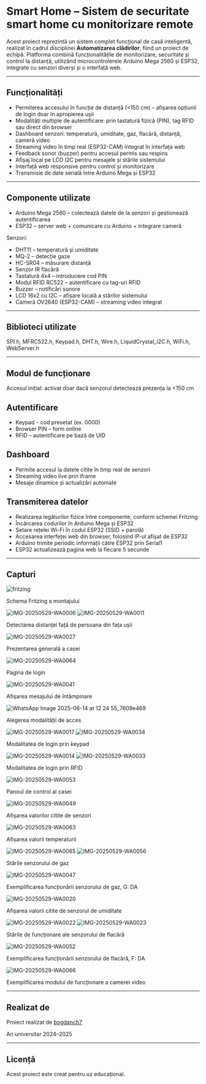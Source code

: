# Smart Home – Sistem de securitate smart home cu monitorizare remote

Acest proiect reprezintă un sistem complet funcțional de casă inteligentă, realizat în cadrul disciplinei **Automatizarea clădirilor**, fiind un proiect de echipă. Platforma combină funcționalitățile de monitorizare, securitate și control la distanță, utilizând microcontrolerele Arduino Mega 2560 și ESP32, integrate cu senzori diverși și o interfață web.

---

## Funcționalități

- Permiterea accesului în funcție de distanță (<150 cm) – afișarea opțiunii de login doar în apropierea ușii
- Modalități multiple de autentificare: prin tastatură fizică (PIN), tag RFID sau direct din browser
- Dashboard senzori: temperatură, umiditate, gaz, flacără, distanță, cameră video
- Streaming video în timp real (ESP32-CAM) integrat în interfața web
- Feedback sonor (buzzer) pentru accesul permis sau respins
- Afișaj local pe LCD I2C pentru mesajele și stările sistemului
- Interfață web responsive pentru control și monitorizare
- Transmisie de date serială între Arduino Mega și ESP32

---

## Componente utilizate

- Arduino Mega 2560 – colectează datele de la senzori și gestionează autentificarea
- ESP32 – server web + comunicare cu Arduino + integrare cameră

Senzori:
- DHT11 – temperatură și umiditate
- MQ-2 – detecție gaze
- HC-SR04 – măsurare distanță
- Senzor IR flacără
- Tastatură 4x4 – introducere cod PIN
- Modul RFID RC522 – autentificare cu tag-uri RFID
- Buzzer – notificări sonore
- LCD 16x2 cu I2C – afișare locală a stărilor sistemului
- Cameră OV2640 (ESP32-CAM) – streaming video integrat

---

## Biblioteci utilizate

SPI.h, MFRC522.h, Keypad.h, DHT.h, Wire.h, LiquidCrystal_I2C.h, WiFi.h, WebServer.h

---

## Modul de funcționare

Accesul inițial: activat doar dacă senzorul detectează prezența la <150 cm

## Autentificare

- Keypad – cod presetat (ex. 0000)
- Browser PIN – form online
- RFID – autentificare pe bază de UID

## Dashboard

- Permite accesul la datele citite în timp real de senzori
- Streaming video live prin iframe
- Mesaje dinamice și actualizări automate

## Transmiterea datelor

- Realizarea legăturilor fizice între componente, conform schemei Fritzing
- Încărcarea codurilor în Arduino Mega și ESP32
- Setare rețelei Wi-Fi în codul ESP32 (SSID + parolă)
- Accesarea interfeței web din browser, folosind IP-ul afișat de ESP32
- Arduino trimite periodic informații către ESP32 prin Serial1
- ESP32 actualizează pagina web la fiecare 5 secunde

---

## Capturi

![fritzing](https://github.com/user-attachments/assets/646f588b-4d35-483b-994a-760de7bb2d2f)

Schema Fritzing a montajului

![IMG-20250529-WA0006](https://github.com/user-attachments/assets/81f64fd6-d36c-42c1-b81c-480f87ef3d47)
![IMG-20250529-WA0011](https://github.com/user-attachments/assets/e18ce6e9-aaad-4ea9-8916-0845a5aa3e6e)

Detectarea distanței față de persoana din fața ușii

![IMG-20250529-WA0027](https://github.com/user-attachments/assets/40f6454c-a7d9-42c0-9f96-e8c65c0d7059)

Prezentarea generală a casei

![IMG-20250529-WA0064](https://github.com/user-attachments/assets/0f5a831c-e488-4923-a1df-bbdaf233f878)

Pagina de login

![IMG-20250529-WA0041](https://github.com/user-attachments/assets/0977cf1f-0892-477a-9cce-814be6edbab4)

Afișarea mesajului de întâmpinare

![WhatsApp Image 2025-06-14 at 12 24 55_7609e469](https://github.com/user-attachments/assets/17964355-c624-4d25-9516-250c0f9e4f90)

Alegerea modalității de acces

![IMG-20250529-WA0017](https://github.com/user-attachments/assets/eb004b72-1e4b-4ff2-93d1-fcb2085d62e6)
![IMG-20250529-WA0034](https://github.com/user-attachments/assets/54d8e326-db5e-4e62-9f0e-6b583f631af0)

Modalitatea de login prin keypad

![IMG-20250529-WA0014](https://github.com/user-attachments/assets/fef2d041-8462-4d68-aeaa-96214ea6f8f3)
![IMG-20250529-WA0033](https://github.com/user-attachments/assets/a14376d8-154b-4181-8e89-3d0969df0573)

Modalitatea de login prin RFID

![IMG-20250529-WA0053](https://github.com/user-attachments/assets/9426d0e4-d195-44b2-9156-abf81ae4ad6a)

Panoul de control al casei

![IMG-20250529-WA0049](https://github.com/user-attachments/assets/e67f2fae-2433-44df-ab85-44e4f00381ea)

Afișarea valorilor citite de senzori

![IMG-20250529-WA0063](https://github.com/user-attachments/assets/9601a8a1-39c7-44c6-acf7-3bc4f7a41a6c)

Afișarea valorii temperaturii

![IMG-20250529-WA0065](https://github.com/user-attachments/assets/62b04703-cf9e-482f-ba0c-4687680ea5b1)
![IMG-20250529-WA0056](https://github.com/user-attachments/assets/eb03a51a-c585-4e31-96bb-e9fb639630d3)

Stările senzorului de gaz

![IMG-20250529-WA0047](https://github.com/user-attachments/assets/37d14e5d-b341-4845-a577-c6851baddf15)

Exemplificarea funcționării senzorului de gaz, G: DA

![IMG-20250529-WA0020](https://github.com/user-attachments/assets/97044a37-6d84-48b8-bcb6-8c34a428bb44)

Afișarea valorii citite de senzorul de umiditate

![IMG-20250529-WA0022](https://github.com/user-attachments/assets/47c0ad95-ede9-45d2-8c6f-c465e5bc68ac)
![IMG-20250529-WA0023](https://github.com/user-attachments/assets/c2b96cd3-f6e6-4345-99e8-9b85b773efbd)

Stările de funcționare ale senzorului de flacără

![IMG-20250529-WA0052](https://github.com/user-attachments/assets/45cdbd79-cbc9-40ee-b4ec-f7fe02d64142)

Exemplificarea funcționării senzorului de flacără, F: DA

![IMG-20250529-WA0066](https://github.com/user-attachments/assets/c5b2caa8-d3a3-431b-ad4e-e1bc11a8b3f1)

Exemplificarea modului de funcționare a camerei video

---

## Realizat de
Proiect realizat de [bogdanch7](https://github.com/bogdanch7)

An universitar 2024–2025

---

## Licență
Acest proiect este creat pentru uz educațional.
